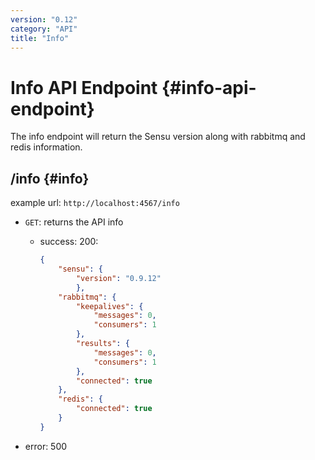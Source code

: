 ```yaml
---
version: "0.12"
category: "API"
title: "Info"
---
```


# Info API Endpoint {#info-api-endpoint}

The info endpoint will return the Sensu version along with rabbitmq and redis information.

## /info {#info}

example url: `http://localhost:4567/info`

* `GET`: returns the API info

    - success: 200:

      ~~~ json
      {
          "sensu": {
              "version": "0.9.12"
              },
          "rabbitmq": {
              "keepalives": {
                  "messages": 0,
                  "consumers": 1
              },
              "results": {
                  "messages": 0,
                  "consumers": 1
              },
              "connected": true
          },
          "redis": {
              "connected": true
          }
      }
      ~~~

- error: 500
